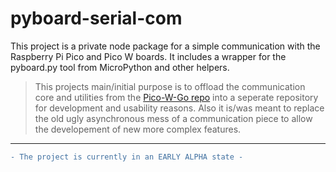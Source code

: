 # pyboard-serial-com
This project is a private node package for a simple communication with the Raspberry Pi Pico and Pico W boards. It includes a wrapper for the pyboard.py tool from MicroPython and other helpers.

> This projects main/initial purpose is to offload the communication core and utilities from the [Pico-W-Go repo](https://github.com/paulober/Pico-W-Go) into a seperate repository for development and usability reasons. Also it is/was meant to replace the old ugly asynchronous mess of a communication piece to allow the developement of new more complex features.

---

```diff
- The project is currently in an EARLY ALPHA state -
```
